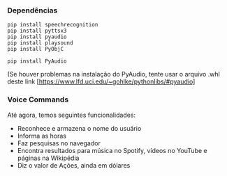 ### Dependências

```
pip install speechrecognition
pip install pyttsx3
pip install pyaudio
pip install playsound
pip install PyObjC
```
```
pip install PyAudio
```
(Se houver problemas na instalação do PyAudio, tente usar o arquivo .whl deste link [https://www.lfd.uci.edu/~gohlke/pythonlibs/#pyaudio]

### Voice Commands

Até agora, temos seguintes funcionalidades:

- Reconhece e armazena o nome do usuário
- Informa as horas
- Faz pesquisas no navegador
- Encontra resultados para música no Spotify, vídeos no YouTube e páginas na Wikipédia
- Diz o valor de Ações, ainda em dólares

